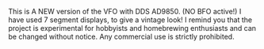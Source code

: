 This is A NEW version of the VFO with DDS AD9850. (NO BFO active!) I have used 7 segment displays, to give a vintage look! I remind you that the project is experimental for hobbyists and homebrewing enthusiasts and can be changed without notice. Any commercial use is strictly prohibited.
